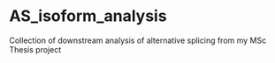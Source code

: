 # AS_isoform_analysis
Collection of downstream analysis of alternative splicing from my MSc Thesis project

